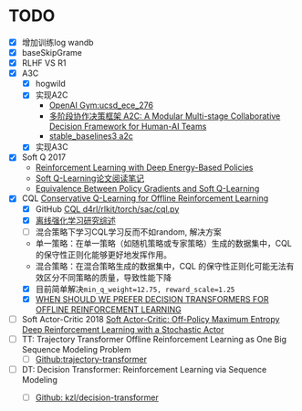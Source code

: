 # TODO

- [x] 增加训练log wandb
- [x] baseSkipGrame
- [x] RLHF VS R1
- [x] A3C 
  - [x] hogwild
  - [x] 实现A2C 
    - [OpenAI Gym:ucsd_ece_276](https://chihhuiho.github.io/project/ucsd_ece_276/report.pdf)
    - [ 多阶段协作决策框架 A2C: A Modular Multi-stage Collaborative Decision Framework for Human-AI Teams](https://arxiv.org/abs/2401.14432)
    - [stable_baselines3 a2c](https://stable-baselines3.readthedocs.io/en/master/modules/a2c.html)
  - [x] 实现A3C
- [x] Soft Q 2017 
  - [Reinforcement Learning with Deep Energy-Based Policies](https://arxiv.org/abs/1702.08165)
  - [Soft Q-Learning论文阅读笔记](https://zhuanlan.zhihu.com/p/76681229)
  - [Equivalence Between Policy Gradients and Soft Q-Learning](https://ar5iv.labs.arxiv.org/html/1704.06440)
- [x] CQL [Conservative Q-Learning for Offline Reinforcement Learning](https://arxiv.org/pdf/2006.04779)
  - [x] GitHub [CQL d4rl/rlkit/torch/sac/cql.py](https://github.com/aviralkumar2907/CQL/blob/master/d4rl/rlkit/torch/sac/cql.py)
  - [x]  [离线强化学习研究综述](https://lib.zjsru.edu.cn/25-2.24-5.pdf)
  - [ ]  混合策略下学习CQL学习反而不如random, 解决方案
    - 单一策略：在单一策略（如随机策略或专家策略）生成的数据集中，CQL 的保守性正则化能够更好地发挥作用。
    - 混合策略：在混合策略生成的数据集中，CQL 的保守性正则化可能无法有效区分不同策略的质量，导致性能下降
    - [x]  目前简单解决`min_q_weight=12.75, reward_scale=1.25`
    - [X]  [WHEN SHOULD WE PREFER DECISION TRANSFORMERS FOR OFFLINE REINFORCEMENT LEARNING](https://arxiv.org/pdf/2305.14550)
- [ ] Soft Actor-Critic 2018    [Soft Actor-Critic: Off-Policy Maximum Entropy Deep Reinforcement Learning with a Stochastic Actor](https://arxiv.org/abs/1801.01290)
- [ ] TT: Trajectory Transformer Offline Reinforcement Learning as One Big Sequence Modeling Problem
  - [ ] [Github:trajectory-transformer](https://github.com/JannerM/trajectory-transformer)
- [ ] DT: Decision Transformer: Reinforcement Learning via Sequence Modeling
  - [ ] [Github: kzl/decision-transformer](https://github.com/kzl/decision-transformer/blob/master/gym/decision_transformer/models/decision_transformer.py)



